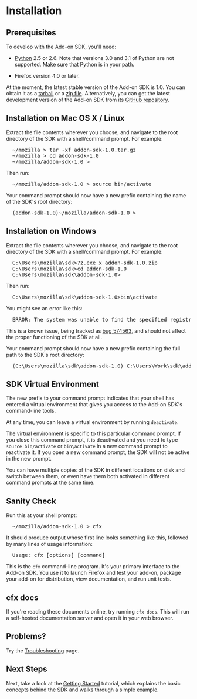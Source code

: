 # Installation #

## Prerequisites

To develop with the Add-on SDK, you'll need:

* [Python](http://www.python.org/) 2.5 or 2.6. Note that versions 3.0 and 3.1
  of Python are not supported. Make sure that Python is in your path.

* Firefox version 4.0 or later.

At the moment, the latest stable version of the Add-on SDK is 1.0.
You can obtain it as a
[tarball](https://ftp.mozilla.org/pub/mozilla.org/labs/jetpack/jetpack-sdk-latest.tar.gz)
or a [zip file](https://ftp.mozilla.org/pub/mozilla.org/labs/jetpack/jetpack-sdk-latest.zip).
Alternatively, you can get the latest development version of the
Add-on SDK from its [GitHub repository](https://github.com/mozilla/addon-sdk).

## Installation on Mac OS X / Linux ##

Extract the file contents wherever you choose, and navigate to the root
directory of the SDK with a shell/command prompt. For example:

<pre>
  ~/mozilla > tar -xf addon-sdk-1.0.tar.gz
  ~/mozilla > cd addon-sdk-1.0
  ~/mozilla/addon-sdk-1.0 >
</pre>

Then run:

<pre>
  ~/mozilla/addon-sdk-1.0 > source bin/activate
</pre>

Your command prompt should now have a new prefix containing the name of the
SDK's root directory:

<pre>
  (addon-sdk-1.0)~/mozilla/addon-sdk-1.0 > 
</pre>

## Installation on Windows ##

Extract the file contents wherever you choose, and navigate to the root
directory of the SDK with a shell/command prompt. For example:

<pre>
  C:\Users\mozilla\sdk>7z.exe x addon-sdk-1.0.zip
  C:\Users\mozilla\sdk>cd addon-sdk-1.0
  C:\Users\mozilla\sdk\addon-sdk-1.0>
</pre>

Then run:

<pre>
  C:\Users\mozilla\sdk\addon-sdk-1.0>bin\activate
</pre>

You might see an error like this: 

<pre>
  ERROR: The system was unable to find the specified registry key or value.
</pre>

This is a known issue, being tracked as
[bug 574563](https://bugzilla.mozilla.org/show_bug.cgi?id=574563), and should
not affect the proper functioning of the SDK at all.

Your command prompt should now have a new prefix containing the full path to
the SDK's root directory:

<pre>
  (C:\Users\mozilla\sdk\addon-sdk-1.0) C:\Users\Work\sdk\addon-sdk-1.0>
</pre>

## SDK Virtual Environment ##

The new prefix to your command prompt indicates that your shell has entered
a virtual environment that gives you access to the Add-on SDK's command-line
tools.

At any time, you can leave a virtual environment by running `deactivate`.

The virtual environment is specific to this particular command prompt. If you
close this command prompt, it is deactivated and you need to type
`source bin/activate` or `bin\activate` in a new command prompt to reactivate
it. If you open a new command prompt, the SDK will not be active in the new
prompt.

You can have multiple copies of the SDK in different locations on disk and
switch between them, or even have them both activated in different command
prompts at the same time.

## Sanity Check ##

Run this at your shell prompt:

<pre>
  ~/mozilla/addon-sdk-1.0 > cfx
</pre>

It should produce output whose first line looks something like this, followed by
many lines of usage information:

<pre>
  Usage: cfx [options] [command]
</pre>

This is the `cfx` command-line program.  It's your primary interface to the
Add-on SDK.  You use it to launch Firefox and test your add-on, package your
add-on for distribution, view documentation, and run unit tests.

## cfx docs ##

If you're reading these documents online, try running `cfx docs`. This will
run a self-hosted documentation server and open it in your web browser.

## Problems? ##

Try the [Troubleshooting](dev-guide/addon-development/troubleshooting.html)
page.

## Next Steps ##

Next, take a look at the
[Getting Started](dev-guide/addon-development/getting-started.html) tutorial,
which explains the basic concepts behind the SDK and walks through a simple
example.
